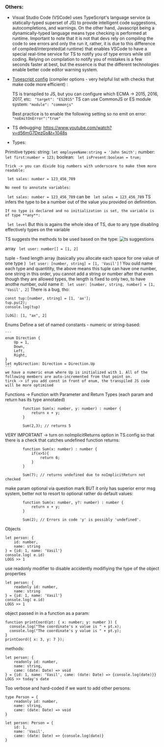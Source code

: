 ### Others:

- Visual Studio Code (VSCode) uses TypeScript's language service (a statically-typed superset of JS) to provide intelligent code suggestions, autocompletions, and warnings. On the other hand, Javascript being a dynamically-typed language means type checking is performed at runtime. Important to note that it is not that devs rely on compiling the code to see errors and only the run it, rather, it is due to this difference of compiled/interpreted(at runtime) that enables VSCode to have a special real-time service for TS to notify you of type errors while still coding. Relying on compilation to notify you of mistakes is a few seconds faster at best, but the essence is that the different technologies enable better code editor warning system.

- [Typescript config](https://www.typescriptlang.org/tsconfig) (compiler options - very helpful list with checks that make code more efficient) :
 
    TS is transpiled to JS, but you can configure which ECMA -> 2015, 2016, 2017, etc:
``` "target": "ES2015"```
    TS can use CommonJS or ES module system:
``` "module": "commonjs" ```

    Best practice is to enable the following setting so no emit on error:
``` "noEmitOnError":"true"```

- TS debugging:
https://www.youtube.com/watch?v=d56mG7DezGs&t=1048s
- Types:

Primitive types:
    string:
``` let employeeName:string = 'John Smith'; ```
    number:
``` let first:number = 123;```
    boolean:
``` let isPresent:boolean = true;```


    Trick -> you can divide big numbers with underscore to make them more readable:
``` let sales: number = 123_456_789```

    No need to annotate variables:
``` let sales: number = 123_456_789```
    can be 
``` let sales = 123_456_789```
    TS infers the type to be a number out of the value you provided on definintion.

    If no type is declared and no initialization is set, the variable is of type **any**:
``` let level```
    But this is agains the whole idea of TS, due to any type disabling effectively types on the variable

TS suggests the methods to be used based on the type:
![ts suggestions](https://github.com/VasilGVasilev/typescript/blob/main/NB/suggestionsBasedOnType.png?raw=true)

array
``` let user: number[] = [1, 2]```


tuple - fixed length array (basically you allocate each space for one value of one type )
``` let user: [number, string] = [1, 'Vasil']```
    ! You ould name each type and quantitity, the above means this tuple can have one number, one string in this order, you cannot add a string or number after that even though they are allowed types, the length is fixed to only two, to have anothe number, ould name it:
``` let user: [number, string, number] = [1, 'Vasil', 2]```
    There is a bug, tho:
``` 
const tup:[number, string] = [1, 'ax'];
tup.pu(2);
console.log(tup)
```
    [LOG]: [1, "ax", 2] 

Enums
    Define a set of named constants - numeric or string-based:

    ```
    enum Direction {
        Up = 1,
        Down,
        Left,
        Right,
    }
    let myDirection: Direction = Direction.Up
    ```
    we have a numeric enum where Up is initialized with 1. All of the following members are auto-incremented from that point on.
    tirck -> if you add const in front of enum, the transpiled JS code will be more optimised

Functions
    -> Function with Parameter and Return Types (each param and return has its type annotated)
```
        function Sum(x: number, y: number) : number {
            return x + y;
        }

        Sum(2,3); // returns 5
```
VERY IMPORTANT -> turn on noImplicitReturns option in TS.config so that there is a check that catches undefined function returns:
```
        function Sum(x: number) : number {
            if(x>5){
                return 6;
            }
        }

        Sum(7); // returns undefined due to noImplicitReturn not checked
```

make param optional via question mark BUT it only has superior error msg system, better not to resort to optional rather do default values:
```
        function Sum(x: number, y?: number) : number {
            return x + y;
        }

        Sum(2); // Errors in code 'y' is possibly 'undefined'.
```  

Objects

```
let person: {
    id: number,
    name: string
} = {id: 1, name: 'Vasil'}
console.log( e.id)
LOGS >> 1
```
use readonly modifier to disable accidently modifiying the type of the object properties

```
let person: {
    readonly id: number,
    name: string
} = {id: 1, name: 'Vasil'}
console.log( e.id)
LOGS >> 1
```

object passed in in a function as a param:
```
function printCoord(pt: { x: number; y: number }) {
  console.log("The coordinate's x value is " + pt.x);
  console.log("The coordinate's y value is " + pt.y);
}
printCoord({ x: 3, y: 7 });
```

methods:

```
let person: {
    readonly id: number,
    name: string,
    came: (date: Date) => void
} = {id: 1, name: 'Vasil', came: (date: Date) => {console.log(date)}}
LOGS >> today's date
```

Too verbose and hard-coded if we want to add other persons:
```
type Person = {
    readonly id: number,
    name: string,
    came: (date: Date) => void
}

let person: Person = {
    id: 1, 
    name: 'Vasil', 
    came: (date: Date) => {console.log(date)}
}
```